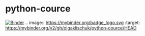 # python-cource

[![Binder](https://mybinder.org/badge_logo.svg)](https://mybinder.org/v2/gh/olgaklischuk/python-cource.git/HEAD)
.. image:: https://mybinder.org/badge_logo.svg
 :target: https://mybinder.org/v2/gh/olgaklischuk/python-cource/HEAD
